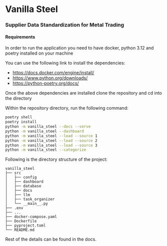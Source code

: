 # Vanilla Steel

### Supplier Data Standardization for Metal Trading


#### Requirements

In order to run the application you need to have docker, python 3.12 and poetry installed on your machine

You can use the following link to install the dependencies:

- https://docs.docker.com/engine/install/
- https://www.python.org/downloads/
- https://python-poetry.org/docs/

Once the above dependencies are installed clone the repository and cd into the directory

Within the repository directory, run the following command:

```bash
poetry shell
poetry install
python -m vanilla_steel --docs --serve
python -m vanilla_steel --dashboard
python -m vanilla_steel --load --source 1
python -m vanilla_steel --load --source 2
python -m vanilla_steel --load --source 3
python -m vanilla_steel --categorize
```

Following is the directory structure of the project:

```text
vanilla_steel
├── src
│   ├── config
│   ├── dashboard
│   ├── database
│   ├── docs
│   ├── llm
│   ├── task_organizer
│   └── __main__.py
├── .env
├── ...
├── docker-compose.yaml
├── Dockerfile
├── pyproject.toml
└── README.md
```

Rest of the details can be found in the docs.
